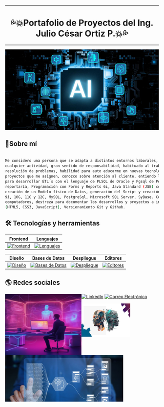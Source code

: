 ***
# <h1 align="center">  💦💥Portafolio de Proyectos del Ing. Julio César Ortiz P.💥💦 </h1>
***

![img](Inteligencia-artificial.jpg)

## 👤Sobre mí

```sh

Me considero una persona que se adapta a distintos entornos laborales, con mucha creatividad, minucioso al realizar
cualquier actividad, gran sentido de responsabilidad, habituado al trabajo en equipo, iniciativa propia para la
resolución de problemas, habilidad para auto educarme en nuevas tecnologías que se necesite y para sacar adelante
proyectos que me asignen, conozco sobre atención al cliente, entiendo las necesidades de los clientes, capacidad
para desarrollar ETL´s con el lenguaje de PLSQL de Oracle y Pgsql de PostgreSql 10 para migrar información y obtener
reportaría, Programación con Forms y Reports 6i, Java Standard (JSE) con JDK 8, manejo de SAP Power Disigner para la
creación de un Modelo físico de Datos, generación del Script y creación de la base de datos con conexión a Oracle 8i,
9i, 10G, 11G y 12C, MySQL, PostgreSql, Microsoft SQL Server, SyBase. Conocimiento en Hardware y mantenimiento de
computadores, destreza para documentar los desarrollos y proyectos a implementar. Desarrollo Web Front-End
(HTML5, CSS3, JavaScript), Versionamiento Git y Github.

```


## 🛠️ Tecnologías y herramientas

<div align="left">

| Frontend | Lenguajes |
| ---------|-----------|
| [![Frontend](https://skillicons.dev/icons?i=html,css,js)](https://skillicons.dev) | [![Lenguajes](https://skillicons.dev/icons?i=java)](https://skillicons.dev) |

| Diseño | Bases de Datos | Despliegue | Editores |
| -------|-----------------|------------|----------|
| [![Diseño](https://skillicons.dev/icons?i=figma)](https://skillicons.dev) | [![Bases de Datos](https://skillicons.dev/icons?i=mysql,postgres)](https://skillicons.dev) | [![Despliegue](https://skillicons.dev/icons?i=git,github)](https://skillicons.dev) | [![Editores](https://skillicons.dev/icons?i=vscode)](https://skillicons.dev) |

</div>

## 🌎 Redes sociales

<img align="left" width="250" height="200" src="AI3.png">

  
[![LinkedIn](https://img.shields.io/badge/LinkedIn-0A66C2?style=for-the-badge&logo=linkedin&logoColor=white)](https://www.linkedin.com/in/julio-c%C3%A9sar-ortiz-pab%C3%B3n-014b4196)
[![Correo Electrónico](https://img.shields.io/badge/Correo%20Electr%C3%B3nico-D14836?style=for-the-badge&logo=mail.ru&logoColor=white)](jortiz112@hotmail.com)

<img width="387" height="152" align="left" width="250" height="200" src="AI.png">

<img width="160" height="109" align="rigth" width="250" height="200" src="AI2.png">
